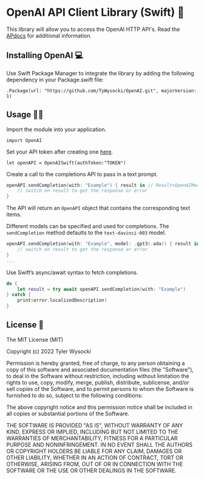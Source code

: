 # OpenAI API Client Library (Swift)  🏫

This library will allow you to access the OpenAI HTTP API's. Read the [APdocs](https://beta.openai.com/docs) for additional information.


## Installing OpenAI  💻

Use Swift Package Manager to integrate the library by adding the following dependency in your Package.swift file:

`.Package(url: "https://github.com/TyWysocki/OpenAI.git", majorVersion: 1)`


## Usage 👨‍💻

Import the module into your application.

`import OpenAI`

Set your API token after creating one [here](https://beta.openai.com/account/api-keys).

`let openAPI = OpenAISwift(authToken:"TOKEN")`

Create a call to the completions API to pass in a text prompt.

```swift
openAPI.sendCompletion(with: "Example") { result in // Result<OpenAIModel, OpenAIError>
    // switch on result to get the response or error
}
```
The API will return an `OpenAPI` object that contains the corresponding text items.

Different models can be specified and used for completions. The `sendCompletion` method defaults to the `text-davinci-003` model.

```swift
openAPI.sendCompletion(with: "Example", model: .gpt3(.ada)) { result in // Result<OpenAIModel, OpenAIError>
    // switch on result to get the response or error
}
...
```
Use Swift’s async/await syntax to fetch completions.

```swift
do {
    let result = try await openAPI.sendCompletion(with: "Example")
} catch {
    print(error.localizedDescription)
}
```

## License  📃

The MIT License (MIT)

Copyright (c) 2022 Tyler Wysocki

Permission is hereby granted, free of charge, to any person obtaining a copy of this software and associated documentation files (the "Software"), to deal in the Software without restriction, including without limitation the rights to use, copy, modify, merge, publish, distribute, sublicense, and/or sell copies of the Software, and to permit persons to whom the Software is furnished to do so, subject to the following conditions:

The above copyright notice and this permission notice shall be included in all copies or substantial portions of the Software.

THE SOFTWARE IS PROVIDED "AS IS", WITHOUT WARRANTY OF ANY KIND, EXPRESS OR IMPLIED, INCLUDING BUT NOT LIMITED TO THE WARRANTIES OF MERCHANTABILITY, FITNESS FOR A PARTICULAR PURPOSE AND NONINFRINGEMENT. IN NO EVENT SHALL THE AUTHORS OR COPYRIGHT HOLDERS BE LIABLE FOR ANY CLAIM, DAMAGES OR OTHER LIABILITY, WHETHER IN AN ACTION OF CONTRACT, TORT OR OTHERWISE, ARISING FROM, OUT OF OR IN CONNECTION WITH THE SOFTWARE OR THE USE OR OTHER DEALINGS IN THE SOFTWARE.
